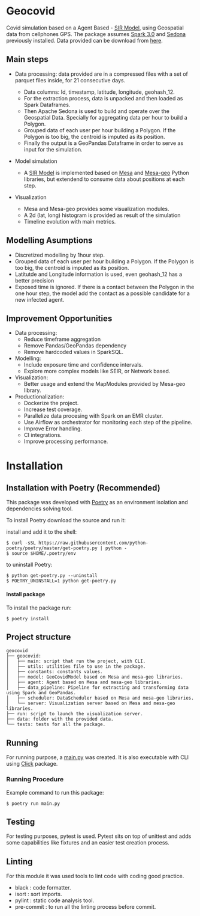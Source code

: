 # Geocovid
Covid simulation based on a Agent Based - [SIR Model](https://en.wikipedia.org/wiki/Compartmental_models_in_epidemiology#The_SIR_model), using Geospatial data from cellphones GPS.
The package assumes [Spark 3.0](https://spark.apache.org/) and [Sedona](https://sedona.apache.org/) previously installed.
Data provided can be download from [here](https://drive.google.com/drive/folders/1lR8_ijSqXj7orvrlmvIXe5flbxI31PMP).

## Main steps
* Data processing: data provided are in a compressed files with a set of parquet files inside, for 21 consecutive days.
    - Data columns: Id, timestamp, latitude, longitude, geohash_12.
    - For the extraction process, data is unpacked and then loaded as Spark Dataframes.
    -  Then Apache Sedona is used to build and operate over the Geospatial Data. Specially for aggregating data per hour to build a Polygon.
    - Grouped data of each user per hour building a Polygon. If the Polygon is too big, the centroid is imputed as its position.
    - Finally the output is a GeoPandas Dataframe in order to serve as input for the simulation.

* Model simulation
    - A [SIR Model](https://en.wikipedia.org/wiki/Compartmental_models_in_epidemiology#The_SIR_model) is implemented based on [Mesa](https://mesa.readthedocs.io/en/stable/#) and [Mesa-geo](https://github.com/Corvince/mesa-geo) Python libraries, but extendend to consume data about positions at each step.
* Visualization
    - Mesa and Mesa-geo provides some visualization modules.
    - A 2d (lat, long) histogram is provided as result of the simulation
    - Timeline evolution with main metrics.

## Modelling Asumptions
* Discretized modelling by 1hour step.
* Grouped data of each user per hour building a Polygon. If the Polygon is too big, the centroid is imputed as its position.
* Latitutde and Longitude information is used, even geohash_12 has a better precision
* Exposed time is ignored. If there is a contact between the Polygon in the one hour step, the model add the contact as a possible candidate for a new infected agent.

## Improvement Opportunities
* Data processing:
    - Reduce timeframe aggregation
    - Remove Pandas/GeoPandas dependency
    - Remove hardcoded values in SparkSQL.
* Modelling:
    - Include exposure time and confidence intervals.
    - Explore more complex models like SEIR, or Network based.
* Visualization:
    - Better usage and extend the  MapModules provided by Mesa-geo library.
* Productionalization:
    - Dockerize the project.
    - Increase test coverage.
    - Parallelize data procesing with Spark on an EMR cluster.
    - Use Airflow as orchestrator for monitoring each step of the pipeline.
    - Improve Error handling.
    - CI integrations.
    - Improve processing performance.




# Installation
## Installation with Poetry (Recommended)

This package was developed with [Poetry](https://python-poetry.org/docs/) as an environment isolation and dependencies solving tool.

To install Poetry download the source and run it:

install and add it to the shell:
```
$ curl -sSL https://raw.githubusercontent.com/python-poetry/poetry/master/get-poetry.py | python -
$ source $HOME/.poetry/env
```

to uninstall Poetry:
```
$ python get-poetry.py --uninstall
$ POETRY_UNINSTALL=1 python get-poetry.py
```

#### Install package

To install the package run:
```
$ poetry install
```

## Project structure
```
geocovid
├── geocovid:
│   ├── main: script that run the project, with CLI.
│   ├── utils: utilities file to use in the package.
│   ├── constants: constants values.
│   ├── model: GeoCovidModel based on Mesa and mesa-geo libraries.
│   ├── agent: Agent based on Mesa and mesa-geo libraries.
│   ├── data_pipeline: Pipeline for extracting and transforming data using Spark and GeoPandas.
│   ├── scheduler: DataScheduler based on Mesa and mesa-geo libraries.
│   └── server: Visualization server based on Mesa and mesa-geo libraries.
├── run: script to launch the visualization server.
├── data: folder with the provided data.
└── tests: tests for all the package.

```

## Running
For running purpose, a [main.py](./geocovid/main.py) was created. It is also executable with CLI using [Click](https://click.palletsprojects.com/en/8.0.x/) package.

### Running Procedure
Example command to run this package:
```
$ poetry run main.py
```

## Testing
For testing purposes, pytest is used. Pytest sits on top of unittest and adds some capabilities like fixtures and an easier test creation process.

## Linting
For this module it was used tools to lint code with coding good practice.
- black : code formatter.
- isort : sort imports.
- pylint : static code analysis tool.
- pre-commit : to run all the linting process before commit.
